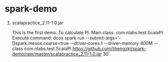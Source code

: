 # spark-demo

1. scalapractice_2.11-1.0.jar
	
	This is the first demo. To calculate PI.
	Main class: com.nlabs.test.ScalaPI
	Execute command: dcos spark run --submit-args='-Dspark.mesos.coarse=true --driver-cores 1 --driver-memory 400M --class com.nlabs.test.ScalaPI https://github.com/lihengzkj/spark-demo/raw/master/scalapractice_2.11-1.0.jar 30'
